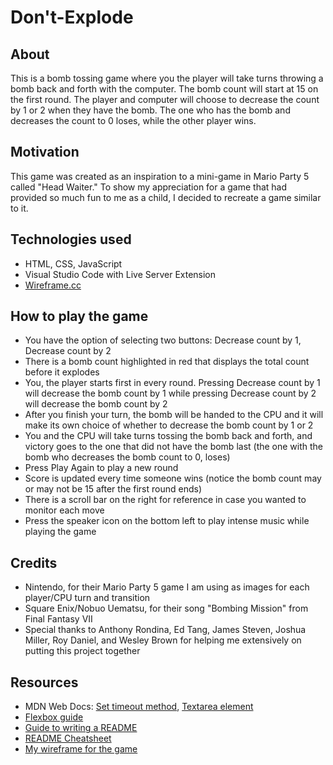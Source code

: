 # Don\'t-Explode

## About
This is a bomb tossing game where you the player will take turns throwing a bomb back and forth with the computer. The bomb count will start 
at 15 on the first round. The player and computer will choose to decrease the count by 1 or 2 when they have the bomb. The one who has the bomb
and decreases the count to 0 loses, while the other player wins.


## Motivation
This game was created as an inspiration to a mini-game in Mario Party 5 called "Head Waiter." To show my appreciation for a game that had 
provided so much fun to me as a child, I decided to recreate a game similar to it.


## Technologies used
* HTML, CSS, JavaScript
* Visual Studio Code with Live Server Extension
* [Wireframe.cc](https://wireframe.cc/)


## How to play the game
* You have the option of selecting two buttons: Decrease count by 1, Decrease count by 2
* There is a bomb count highlighted in red that displays the total count before it explodes
* You, the player starts first in every round. Pressing Decrease count by 1 will decrease the bomb count by 1 while pressing Decrease count by 2 will decrease the bomb count by 2
* After you finish your turn, the bomb will be handed to the CPU and it will make its own choice of whether to decrease the bomb count by 1 or 2
* You and the CPU will take turns tossing the bomb back and forth, and victory goes to the one that did not have the bomb last (the one with the bomb who decreases the bomb count to 0, loses)
* Press Play Again to play a new round
* Score is updated every time someone wins (notice the bomb count may or may not be 15 after the first round ends)
* There is a scroll bar on the right for reference in case you wanted to monitor each move
* Press the speaker icon on the bottom left to play intense music while playing the game

## Credits
* Nintendo, for their Mario Party 5 game I am using as images for each player/CPU turn and transition
* Square Enix/Nobuo Uematsu, for their song "Bombing Mission" from Final Fantasy VII
* Special thanks to Anthony Rondina, Ed Tang, James Steven, Joshua Miller, Roy Daniel, and Wesley Brown for helping me extensively on putting this project together

## Resources
* MDN Web Docs: [Set timeout method](https://developer.mozilla.org/en-US/docs/Web/API/setTimeout), [Textarea element](https://developer.mozilla.org/en-US/docs/Web/HTML/Element/textarea)
* [Flexbox guide](https://css-tricks.com/snippets/css/a-guide-to-flexbox/#flexbox-properties)
* [Guide to writing a README](https://meakaakka.medium.com/a-beginners-guide-to-writing-a-kickass-readme-7ac01da88ab3)
* [README Cheatsheet](https://github.com/adam-p/markdown-here/wiki/Markdown-Cheatsheet)
* [My wireframe for the game](https://wireframe.cc/96MKRd)